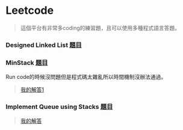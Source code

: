 # Leetcode
>這個平台有非常多coding的練習題，且可以使用多種程式語言答題。

### Designed Linked List [題目](https://leetcode.com/problems/design-linked-list/)



### MinStack [題目](https://leetcode.com/problems/min-stack/)
Run code的時候沒問題但是程式碼太雜亂所以時間機制沒辦法通過。
> [我的解答1](https://github.com/tonyforreal/Tony-learning-note/blob/master/LeetCode/Minstack1.py)
  

### Implement Queue using Stacks [題目](https://leetcode.com/problems/implement-queue-using-stacks/)
>[我的解答](https://github.com/tonyforreal/Tony-learning-note/blob/master/LeetCode/Queue.py)
